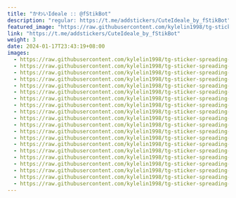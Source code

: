 ```yaml
---
title: "かわいIdeale :: @fStikBot"
description: "regular: https://t.me/addstickers/CuteIdeale_by_fStikBot"
featured_image: "https://raw.githubusercontent.com/kylelin1998/tg-sticker-spreading-worldwide-images/main/img/d10b8302-ab25-4a67-ab22-cbef57c3b7aa.jpg"
link: "https://t.me/addstickers/CuteIdeale_by_fStikBot"
weight: 3
date: 2024-01-17T23:43:19+08:00
images:
  - https://raw.githubusercontent.com/kylelin1998/tg-sticker-spreading-worldwide-images/main/img/d10b8302-ab25-4a67-ab22-cbef57c3b7aa.jpg
  - https://raw.githubusercontent.com/kylelin1998/tg-sticker-spreading-worldwide-images/main/img/4a060ab0-a6cf-492f-b763-417a5b82b57f.jpg
  - https://raw.githubusercontent.com/kylelin1998/tg-sticker-spreading-worldwide-images/main/img/cf6f9a5e-62cc-4fe7-b0a7-5b3d556867c0.jpg
  - https://raw.githubusercontent.com/kylelin1998/tg-sticker-spreading-worldwide-images/main/img/08a8b18c-5133-4056-b7eb-26086594fb7a.jpg
  - https://raw.githubusercontent.com/kylelin1998/tg-sticker-spreading-worldwide-images/main/img/52961967-0d33-49c6-8bd8-7477ff587a97.jpg
  - https://raw.githubusercontent.com/kylelin1998/tg-sticker-spreading-worldwide-images/main/img/61cf0030-240c-4879-a13f-8add4b0e34b4.jpg
  - https://raw.githubusercontent.com/kylelin1998/tg-sticker-spreading-worldwide-images/main/img/aff48e90-8c3f-488d-b8a6-d0f878653316.jpg
  - https://raw.githubusercontent.com/kylelin1998/tg-sticker-spreading-worldwide-images/main/img/a2a43467-f392-47ed-ada7-5c5fd4b75001.jpg
  - https://raw.githubusercontent.com/kylelin1998/tg-sticker-spreading-worldwide-images/main/img/e71f3df7-421a-4864-8e62-26afe923ea2a.jpg
  - https://raw.githubusercontent.com/kylelin1998/tg-sticker-spreading-worldwide-images/main/img/671b4c34-9668-4797-bdf4-46f91916501c.jpg
  - https://raw.githubusercontent.com/kylelin1998/tg-sticker-spreading-worldwide-images/main/img/31b5d376-b8a4-42f2-8fb0-ef08e1cf1634.jpg
  - https://raw.githubusercontent.com/kylelin1998/tg-sticker-spreading-worldwide-images/main/img/98dc97e7-e9fb-4277-95d9-dd1ee798a685.jpg
  - https://raw.githubusercontent.com/kylelin1998/tg-sticker-spreading-worldwide-images/main/img/baf918f6-201f-4426-91e0-ccedb54c0144.jpg
  - https://raw.githubusercontent.com/kylelin1998/tg-sticker-spreading-worldwide-images/main/img/31cee519-7955-4f15-92e1-d21fd07c0cac.jpg
  - https://raw.githubusercontent.com/kylelin1998/tg-sticker-spreading-worldwide-images/main/img/1fcc3064-737e-48e5-9e6a-79c7c87a1e9a.jpg
  - https://raw.githubusercontent.com/kylelin1998/tg-sticker-spreading-worldwide-images/main/img/08ff2a56-d5de-4d77-aac3-b175b660dd1c.jpg
  - https://raw.githubusercontent.com/kylelin1998/tg-sticker-spreading-worldwide-images/main/img/818bcb76-c5c4-48d7-a1a3-6d4ca893c9d5.jpg
  - https://raw.githubusercontent.com/kylelin1998/tg-sticker-spreading-worldwide-images/main/img/e1e5ef28-377a-422e-83e1-09b2536d5694.jpg
  - https://raw.githubusercontent.com/kylelin1998/tg-sticker-spreading-worldwide-images/main/img/ed2a8f32-1de7-4951-b2da-bfae49caa6cb.jpg
  - https://raw.githubusercontent.com/kylelin1998/tg-sticker-spreading-worldwide-images/main/img/4b1ac9e7-a13f-427d-b07d-b33f0dfbbed5.jpg
---
```

